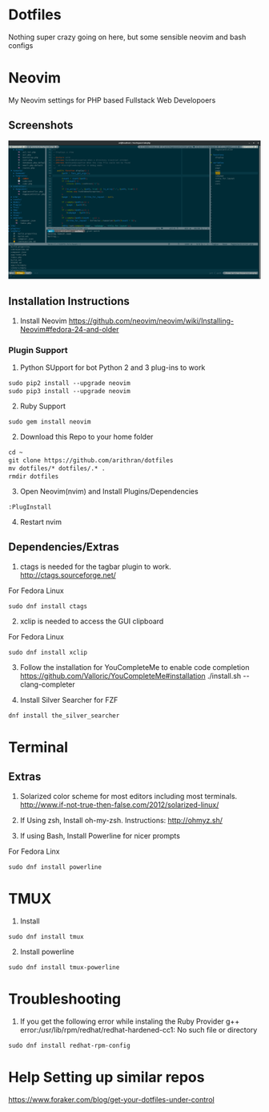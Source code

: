 # Dotfiles
Nothing super crazy going on here, but some sensible neovim and bash configs

# Neovim
My Neovim settings for PHP based Fullstack Web Developoers

## Screenshots
![alt tag](https://raw.githubusercontent.com/arithran/dotfiles/master/.config/nvim/Screenshots/neovim-setup.png)


## Installation Instructions
1) Install Neovim
https://github.com/neovim/neovim/wiki/Installing-Neovim#fedora-24-and-older

### Plugin Support
1. Python SUpport for bot Python 2 and 3 plug-ins to work
```
sudo pip2 install --upgrade neovim
sudo pip3 install --upgrade neovim
```

2. Ruby Support
```
sudo gem install neovim 

```

2) Download this Repo to your home folder
```
cd ~
git clone https://github.com/arithran/dotfiles
mv dotfiles/* dotfiles/.* .
rmdir dotfiles
```

3) Open Neovim(nvim) and Install Plugins/Dependencies 
```
:PlugInstall
```

4) Restart nvim

## Dependencies/Extras
1) ctags is needed for the tagbar plugin to work.
http://ctags.sourceforge.net/

For Fedora Linux
```
sudo dnf install ctags
```

2) xclip is needed to access the GUI clipboard

For Fedora Linux
```
sudo dnf install xclip
```

3) Follow the installation for YouCompleteMe to enable code completion
https://github.com/Valloric/YouCompleteMe#installation
./install.sh --clang-completer

4) Install Silver Searcher for FZF
```
dnf install the_silver_searcher
```
# Terminal

## Extras

1) Solarized color scheme for most editors including most terminals.
http://www.if-not-true-then-false.com/2012/solarized-linux/

2) If Using zsh, Install oh-my-zsh. Instructions: http://ohmyz.sh/

3) If using Bash, Install Powerline for nicer prompts

For Fedora Linx
```
sudo dnf install powerline
```


# TMUX
1) Install
```
sudo dnf install tmux
```

2) Install powerline
```
sudo dnf install tmux-powerline
```

# Troubleshooting
1) If you get the following error while instaling the Ruby Provider
g++ error:/usr/lib/rpm/redhat/redhat-hardened-cc1: No such file or directory
```
sudo dnf install redhat-rpm-config
```

# Help Setting up similar repos
https://www.foraker.com/blog/get-your-dotfiles-under-control
